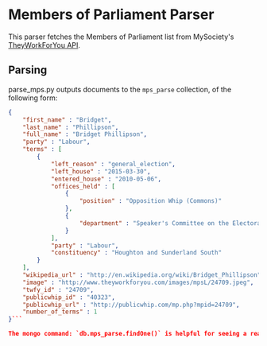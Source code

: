 Members of Parliament Parser
=============================

This parser fetches the Members of Parliament list from MySociety's [TheyWorkForYou API](http://www.theyworkforyou.com/api/docs/). 

Parsing
-------

parse_mps.py outputs documents to the `mps_parse` collection, of the following form:

```json
{
	"first_name" : "Bridget",
	"last_name" : "Phillipson",
	"full_name" : "Bridget Phillipson",
	"party" : "Labour",
	"terms" : [
		{
			"left_reason" : "general_election",
			"left_house" : "2015-03-30",
			"entered_house" : "2010-05-06",
			"offices_held" : [
				{
					"position" : "Opposition Whip (Commons)"
				},
				{
					"department" : "Speaker's Committee on the Electoral Commission"
				}
			],
			"party" : "Labour",
			"constituency" : "Houghton and Sunderland South"
		}
	],
	"wikipedia_url" : "http://en.wikipedia.org/wiki/Bridget_Phillipson",
	"image" : "http://www.theyworkforyou.com/images/mpsL/24709.jpeg",
	"twfy_id" : "24709",
	"publicwhip_id" : "40323",
	"publicwhip_url" : "http://publicwhip.com/mp.php?mpid=24709",
	"number_of_terms" : 1
}```

The mongo command: `db.mps_parse.findOne()` is helpful for seeing a real example of this.
